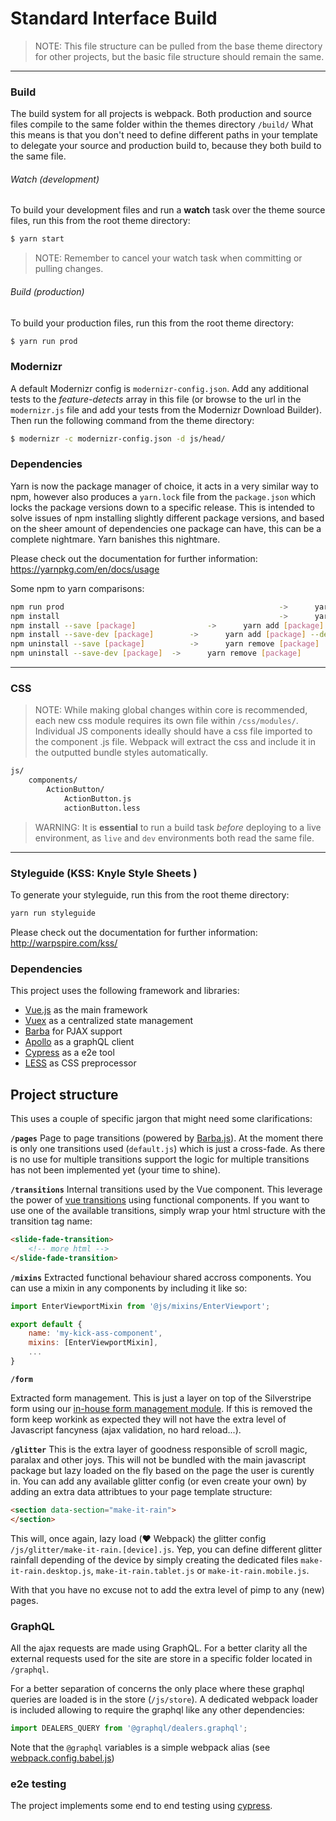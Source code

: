 # Standard Interface Build
> NOTE: This file structure can be pulled from the base theme directory for other projects, but the basic file structure should remain the same.

___

### Build

The build system for all projects is webpack. Both production and source files compile to the same folder within the themes directory `/build/`
What this means is that you don't need to define different paths in your template to delegate your source and production build to, because they both build to the same file.

###### Watch (development)
To build your development files and run a **watch** task over the theme source files, run this from the root theme directory:

```sh
$ yarn start
```
> NOTE: Remember to cancel your watch task when committing or pulling changes.

###### Build (production)
To build your production files, run this from the root theme directory:

```sh
$ yarn run prod
```

### Modernizr
A default Modernizr config is `modernizr-config.json`. Add any additional tests to the *feature-detects* array in this file (or browse to the url in the `modernizr.js` file and add your tests from the Modernizr Download Builder). Then run the following command from the theme directory:

```sh
$ modernizr -c modernizr-config.json -d js/head/
```

### Dependencies

Yarn is now the package manager of choice, it acts in a very similar way to npm, however also produces a `yarn.lock` file from the `package.json` which locks the package versions down to a specific release. This is intended to solve issues of npm installing slightly different package versions, and based on the sheer amount of dependencies one package can have, this can be a complete nightmare. Yarn banishes this nightmare.

Please check out the documentation for further information:
https://yarnpkg.com/en/docs/usage

Some npm to yarn comparisons:

```sh
npm run prod 												-> 		yarn run prod
npm install													->		yarn install
npm install --save [package]				->		yarn add [package]
npm install --save-dev [package]		->		yarn add [package] --dev
npm uninstall --save [package]			->		yarn remove [package]
npm uninstall --save-dev [package]	->		yarn remove [package]
```

___

### CSS

> NOTE: While making global changes within core is recommended, each new css module requires its own file within `/css/modules/`.
Individual JS components ideally should have a css file imported to the component .js file. Webpack will extract the css and include it in the outputted bundle styles automatically.

```sh
js/
	components/
		ActionButton/
			ActionButton.js
			actionButton.less
```

> WARNING: It is **essential** to run a build task *before* deploying to a live environment, as `live` and `dev` environments both read the same file.

___

### Styleguide (KSS: Knyle Style Sheets )

To generate your styleguide, run this from the root theme directory:

```sh
yarn run styleguide
```

Please check out the documentation for further information:
http://warpspire.com/kss/


### Dependencies

This project uses the following framework and libraries:
- [Vue.js](https://vuejs.org/) as the main framework
- [Vuex](https://github.com/vuejs/vuex) as a centralized state management
- [Barba](http://barbajs.org/) for PJAX support
- [Apollo](http://dev.apollodata.com/) as a graphQL client
- [Cypress](https://www.cypress.io/) as a e2e tool
- [LESS](http://lesscss.org/) as CSS preprocessor

## Project structure

This uses a couple of specific jargon that might need some clarifications:

**`/pages`**
Page to page transitions (powered by [Barba.js](http://barbajs.org/)). At the moment there is only one transitions used (`default.js`) which is just a cross-fade. As there is no use for multiple transitions support the logic for multiple transitions has not been implemented yet (your time to shine).

**`/transitions`**
Internal transitions used by the Vue component. This leverage the power of [vue transitions](https://vuejs.org/v2/guide/transitions.html) using functional components.
If you want to use one of the available transitions, simply wrap your html structure with the transition tag name:
```html
<slide-fade-transition>
	<!-- more html -->
</slide-fade-transition>
```



**`/mixins`**
Extracted functional behaviour shared accross components. You can use a mixin in any components by including it like so:

```js
import EnterViewportMixin from '@js/mixins/EnterViewport';

export default {
	name: 'my-kick-ass-component',
	mixins: [EnterViewportMixin],
	...
}
```



**`/form`**

Extracted form management. This is just a layer on top of the Silverstripe form using our [in-house form management module](https://git.heyday.net.nz/heyday/ajax-form). If this is removed the form keep workink as expected they will not have the extra level of Javascript fancyness (ajax validation, no hard reload...).




**`/glitter`**
This is the extra layer of goodness responsible of scroll magic, paralax and other joys. This will not be bundled with the main javascript package but lazy loaded on the fly based on the page the user is curently in.
You can add any available glitter config (or even create your own) by adding an extra data attribtues to your page template structure:

```html
<section data-section="make-it-rain">
</section>
```

This will, once again, lazy load (❤️ Webpack) the glitter config `/js/glitter/make-it-rain.[device].js`. Yep, you can define different glitter rainfall depending of the device by simply creating the dedicated files `make-it-rain.desktop.js`, `make-it-rain.tablet.js` or `make-it-rain.mobile.js`.

With that you have no excuse not to add the extra level of pimp to any (new) pages.



### GraphQL

All the ajax requests are made using GraphQL. For a better clarity all the external requests used for the site are store in a specific folder located in `/graphql`.

For a better separation of concerns the only place where these graphql queries are loaded is in the store (`/js/store`). A dedicated webpack loader is included allowing to require the graphql like any other dependencies:

```js
import DEALERS_QUERY from '@graphql/dealers.graphql';
```

Note that the `@graphql` variables is a simple webpack alias (see [webpack.config.babel.js](./webpack.config.babel.js))

### e2e testing

The project implements some end to end testing using [cypress](https://www.cypress.io/).
